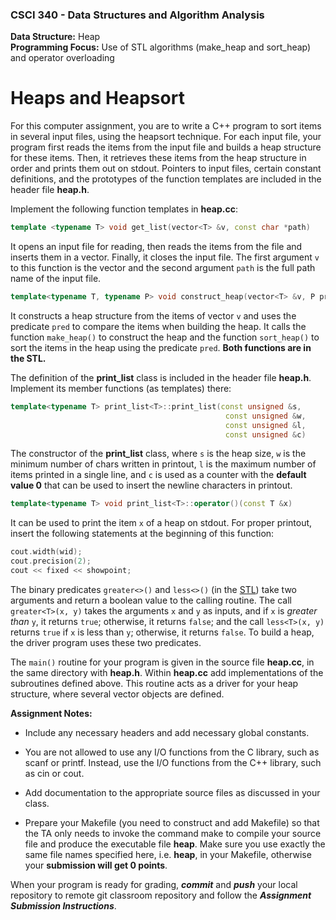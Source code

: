 ### CSCI 340 - Data Structures and Algorithm Analysis

**Data Structure:**  Heap <BR>
**Programming Focus:** Use of STL algorithms (make_heap and sort_heap) and operator overloading

# Heaps and Heapsort

For this computer assignment, you are to write a C++ program to sort items in several input files, using the heapsort technique. For each input file, your program first reads the items from the input file and builds a heap structure for these items. Then, it retrieves these items from the heap structure in order and prints them out on stdout. Pointers to input files, certain constant definitions, and the prototypes of the function templates are included in the header file **heap.h**.

Implement the following function templates in **heap.cc**:

```c++
template <typename T> void get_list(vector<T> &v, const char *path)
```
It opens an input file for reading, then reads the items from the file and inserts them in a vector. Finally, it closes the input file. The first argument `v` to this function is the vector and the second argument `path` is the full path name of the input file.

```c++
template<typename T, typename P> void construct_heap(vector<T> &v, P pred)
``` 

It constructs a heap structure from the items of vector `v` and uses the predicate `pred` to compare the items when building the heap. It calls the function `make_heap()` to construct the heap and the function `sort_heap()` to sort the items in the heap using the predicate `pred`. **Both functions are in the STL.**

The definition of the **print_list** class is included in the header file **heap.h**. Implement its member functions (as templates) there:

```c++
template<typename T> print_list<T>::print_list(const unsigned &s, 
                                                const unsigned &w, 
                                                const unsigned &l, 
                                                const unsigned &c)
```

The constructor of the **print_list** class, where `s` is the heap size, `w` is the minimum number of chars written in printout, `l` is the maximum number of items printed in a single line, and `c` is used as a counter with the **default value 0** that can be used to insert the newline characters in printout.


```c++
template<typename T> void print_list<T>::operator()(const T &x)
```

It can be used to print the item `x` of a heap on stdout. For proper printout, insert the following statements at the beginning of this function:

```c++
cout.width(wid); 
cout.precision(2);
cout << fixed << showpoint;
```

The binary predicates `greater<>()` and `less<>()` (in the [STL](http://www.cplusplus.com/reference/functional/greater/)) take two arguments and return a boolean value to the calling routine. The call `greater<T>(x, y)` takes the arguments `x` and `y` as inputs, and if `x` is *greater than* `y`, it returns `true`; otherwise, it returns `false`; and the call `less<T>(x, y)` returns `true` if `x` is less than `y`; otherwise, it returns `false`. To build a heap, the driver program uses these two predicates.

The `main()` routine for your program is given in the source file **heap.cc**, in the same directory with **heap.h**. Within **heap.cc** add implementations of the subroutines defined above. This routine acts as a driver for your heap structure, where several vector objects are defined.

**Assignment Notes:**

- Include any necessary headers and add necessary global constants.

- You are not allowed to use any I/O functions from the C library, such as scanf or printf. Instead, use the I/O functions from the C++ library, such as cin or cout.

- Add documentation to the appropriate source files as discussed in your class.

- Prepare your Makefile (you need to construct and add Makefile) so that the TA only needs to invoke the command make to compile your source file and produce the executable file **heap**. Make sure you use exactly the same file names specified here, i.e. **heap**, in your Makefile, otherwise your **submission will get 0 points**.

When your program is ready for grading, ***commit*** and ***push*** your local repository to remote git classroom repository and follow the _**Assignment Submission Instructions**_.
